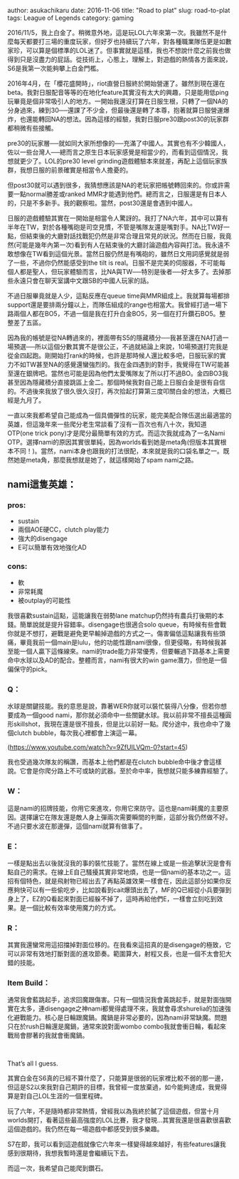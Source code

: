 author: asukachikaru
date: 2016-11-06
title: "Road to plat"
slug: road-to-plat
tags: League of Legends
category: gaming

2016/11/5，我上白金了。稍微意外地，這是玩LOL六年來第一次。我雖然不是什麼每天都要打三場的重度玩家，但好歹也持續玩了六年，對各種職業隊伍更是如數家珍，可以算是個標準的LOL迷了。但事實就是這樣，我也不想說什麼之前我也做得到只是沒盡力的屁話。從技術上，心態上，理解上，對遊戲的熱情各方面來說，S6是我第一次能夠攀上白金門檻。

2016年4月，在「櫻花盛開時」，riot直營日服終於開始營運了。雖然到現在還在beta。我對日服配音等等的在地化feature其實沒有太大的興趣，只是能用低ping玩畢竟是個非常吸引人的地方。一開始我還沒打算在日服生根，只轉了一個NA的分身過來，練到30──還課了不少金，但最後還是轉了本尊，抱著就算日服營運爆炸，也還能轉回NA的想法。因為這樣的經驗，我對日服pre30跟post30的玩家群都稍微有些接觸。

pre30的玩家層──就如同大家所想像的──充滿了中國人。其實也有不少韓國人，佐以一些台灣人──總而言之原生日本玩家感覺是相當少的，而看到這個情況，我想就更少了。LOL的pre30 level grinding遊戲體驗本來就差，再配上這個玩家族群，我想日服的前景確實是相當令人擔憂的。

但post30就可以遇到很多，我猜想應該是NA的老玩家把帳號轉回來的。你或許需要一點normal勝差或ranked MMR才能遇到他們。總而言之，日服還是有日本人的，只是不多新手。我的觀察啦。當然，post30還是會遇到中國人。

日服的遊戲體驗其實在一開始是相當令人驚訝的。我打了NA六年，其中可以算有半年在TW，對於各種嘴砲是司空見慣，不管是嘴隊友還是嘴對手。NA比TW好一點，但結束後的大廳對話找戰犯仍然是非常合理且常見的狀況。然而在日服，我竟然(可能是幾年內第一次)看到有人在結束後的大廳討論遊戲內容與打法。我永遠不敢想像在TW看到這個光景。當然日服仍然是有嘴砲的，雖然日文用詞感覺就是弱了一些，不過你仍然能感受到the tilt is real。日服不是完美的伺服器，不可能每個人都是聖人，但玩家體驗而言，比NA與TW──特別是後者──好太多了。去掉那些永遠只會在聊天室講中文跟SB的中國人玩家的話。

不過日服畢竟就是人少，這點反應在queue time與MMR組成上。我就算每場都排support還是要排兩分鐘以上，而隊伍組成的range也相當大。我曾經打過一場下路兩個人都在BO5，不過一個是我在打升白金BO5，另一個在打升鑽石BO5。整整差了五區。

因為我的帳號是從NA轉過來的，裡面帶有S5的隱藏積分──我甚至還在NA打過一場預選──所以這個分數其實不是很公正，不過就結論上來說，10場預選打完我是從金四起跑。剛開始打rank的時候，也許是那時候人還比較多吧，日服玩家的實力不如TW甚至NA的感覺還蠻強烈的。我在金四遇到的對手，我覺得在TW可能甚至還在銀牌吧。當然也可能是因為他們太愛嘴隊友了所以打不過BO。金四BO3我甚至因為隱藏積分直接跳區上金二。那個時候我對自己能上日服白金是很有自信的。不過後來我放了很久很久沒打，再次拾起打算第三度叩關白金的想法，大概已經是九月了。

一直以來我都希望自己能成為一個具備彈性的玩家，能完美配合隊伍選出最適當的英雄，但這幾年來一些爬分老生常談看了沒有一百次也有八十次，我知道OTP(one trick pony)才是爬分最簡單有效的方式。而這次我就成為了一名Nami OTP。選擇nami的原因其實很單純，因為worlds看到她是meta角(但版本其實根本不同！)。當然，nami本身也跟我的打法很配，本來就是我的口袋名單之一。既然她是meta角，那麼我想就是她了，就這樣開始了spam nami之路。

## nami這隻英雄：

### pros:
* sustain
* 兩個AOE硬CC，clutch play能力
* 強大的disengage
* E可以簡單有效地強化AD

### cons:
* 軟
* 非常耗魔
* 被outplay的可能性

我很喜歡sustain這點，這能讓我在弱勢lane matchup仍然持有農兵打後期的本錢。簡單說就是提升容錯率。disengage也很適合solo queue，有時候有些會戰你就是不想打，避戰是避免更早輸掉遊戲的方式之一。傷害偏低這點讓我有些頭痛，畢竟我前一個main是lulu，他的功能性跟nami很像，但更侵略，有時候我甚至能一個人贏下這條線來。nami的trade能力非常優秀，但要輾過下路基本上需要命中水球以及AD的配合。整體而言，nami有很大的win game潛力，但他是一個偏保守的pick。

### Q：
水球是關鍵技能。我的意思是說，靠著WER你就可以裝忙裝得八分像，但若你想要成為一個good nami，那你就必須命中一些關鍵水球。我以前非常不擅長這種圓形skillshot，我現在還是很不擅長，但是比以前好一點。爬分途中，我也命中了幾個clutch bubble，每次我心裡都會上演這一幕。

(https://www.youtube.com/watch?v=9ZfUILVQm-0?start=45)

我也受過幾次隊友的稱讚，而基本上他們都是在clutch bubble命中後才會這樣說。它會是你爬分路上不可或缺的武器。至於命中率，我想就只能多練靠經驗了。

### W：
這是nami的招牌技能，你用它來進攻，你用它來防守。這也是nami耗魔的主要原因。選擇讓它在隊友還是敵人身上彈兩次需要瞬間的判斷，這部分我仍然做不好。不過只要水波在那邊彈，這個nami就算有做事了。

### E：
一樣是點出去以後就沒我的事的裝忙技能了。當然在線上或是一些追擊狀況是會有點自己的需求。在線上E自己騷擾其實非常地煩，也是一個nami的基本功之一。這招有個特色，就是飛射物已經出去了再點英雄效果一樣會在，因此這部分如果你反應夠快可以有一些偷吃步，比如說看到cait爆頭出去了，MF的Q已經從小兵要彈到身上了，EZ的Q看起來對面已經躲不掉了，這時再給他們E，一樣會立刻吃到效果。是一個比較有效率使用魔力的方式。

### R：
其實我還蠻常用這招擋掉對面位移的。在我看來這招真的是disengage的極致，它可以非常有效地打斷對面的進攻節奏。範圍算大，射程又長，也是一個不太會犯大錯的技能。

### Item Build：
通常我會藍跳起手，追求回魔跟傷害。只有一個情況我會黃跳起手，就是對面強開實在太多，連disengage之神nami都覺得處理不來，我就會尋求shurelia的加速強化避戰能力。核心是日輪跟魔鍋。魔鍋是非常必要的，因為nami非常缺魔。問題只在於rush日輪還是魔鍋，通常來說對面wombo combo我就會衝日輪，看起來戰局會膠著的我就會衝魔鍋。

<br>

That’s all I guess.

其實白金在S6真的已經不算什麼了，只能算是很弱的玩家裡比較不弱的那一邊，但這是S2以來我對自己期許的目標，我曾經一度放棄過，如今能夠達成，我覺得算是對自己LOL生涯的一個里程碑。

玩了六年，不是隨時都非常熱情，曾經我以為我終於膩了這個遊戲，但當十月worlds開打，看著這些最高強度的LOL比賽，我才發現…其實我還是很喜歡很喜歡這個遊戲的。我仍然在每一場遊戲中都感受到很多樂趣。

S7在即，我可以看到這遊戲就像它六年來一樣變得越來越好，有些features讓我感到很期待，我想我暫時還是會繼續玩下去。

而這一次，我希望自己能爬到鑽石。